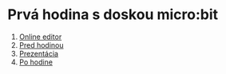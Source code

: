 # Prvá hodina s doskou micro:bit

1. [Online editor](https://makecode.microbit.org/?lang=sk_SK)
2. [Pred hodinou](https://goo.gl/forms/aHYUVnX8xsBWDYI62)
3. [Prezentácia](https://slides.com/marekmansell/vnv-lesson)
4. [Po hodine](https://goo.gl/forms/GiJc7RBbR7m3e85x2)
